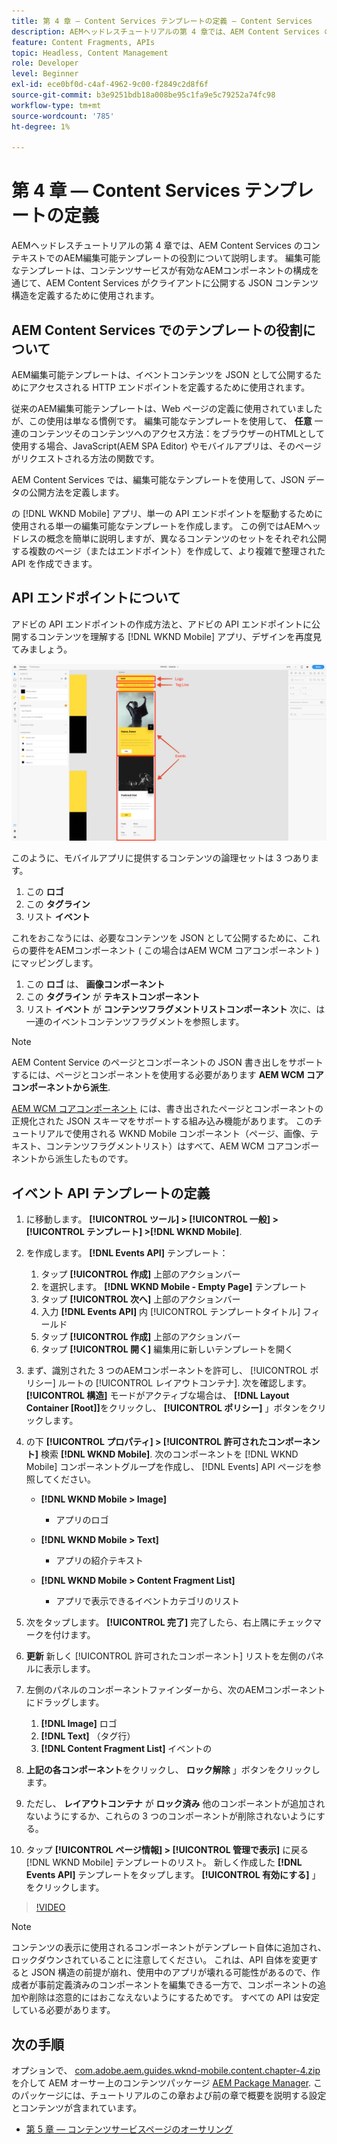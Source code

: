 ```yaml
---
title: 第 4 章 — Content Services テンプレートの定義 — Content Services
description: AEMヘッドレスチュートリアルの第 4 章では、AEM Content Services のコンテキストでのAEM編集可能テンプレートの役割について説明します。 編集可能テンプレートは、最終的に公開されるAEM Content Services の JSON コンテンツ構造を定義するために使用されます。
feature: Content Fragments, APIs
topic: Headless, Content Management
role: Developer
level: Beginner
exl-id: ece0bf0d-c4af-4962-9c00-f2849c2d8f6f
source-git-commit: b3e9251bdb18a008be95c1fa9e5c79252a74fc98
workflow-type: tm+mt
source-wordcount: '785'
ht-degree: 1%

---
```


# 第 4 章 — Content Services テンプレートの定義

AEMヘッドレスチュートリアルの第 4 章では、AEM Content Services のコンテキストでのAEM編集可能テンプレートの役割について説明します。 編集可能なテンプレートは、コンテンツサービスが有効なAEMコンポーネントの構成を通じて、AEM Content Services がクライアントに公開する JSON コンテンツ構造を定義するために使用されます。

## AEM Content Services でのテンプレートの役割について

AEM編集可能テンプレートは、イベントコンテンツを JSON として公開するためにアクセスされる HTTP エンドポイントを定義するために使用されます。

従来のAEM編集可能テンプレートは、Web ページの定義に使用されていましたが、この使用は単なる慣例です。 編集可能なテンプレートを使用して、 **任意** 一連のコンテンツそのコンテンツへのアクセス方法：をブラウザーのHTMLとして使用する場合、JavaScript(AEM SPA Editor) やモバイルアプリは、そのページがリクエストされる方法の関数です。

AEM Content Services では、編集可能なテンプレートを使用して、JSON データの公開方法を定義します。

の [!DNL WKND Mobile] アプリ、単一の API エンドポイントを駆動するために使用される単一の編集可能なテンプレートを作成します。 この例ではAEMヘッドレスの概念を簡単に説明しますが、異なるコンテンツのセットをそれぞれ公開する複数のページ（またはエンドポイント）を作成して、より複雑で整理された API を作成できます。

## API エンドポイントについて

アドビの API エンドポイントの作成方法と、アドビの API エンドポイントに公開するコンテンツを理解する [!DNL WKND Mobile] アプリ、デザインを再度見てみましょう。

![イベント API ページの分解](./assets/chapter-4/design-to-component-mapping.png)

このように、モバイルアプリに提供するコンテンツの論理セットは 3 つあります。

1. この **ロゴ**
2. この **タグライン**
3. リスト **イベント**

これをおこなうには、必要なコンテンツを JSON として公開するために、これらの要件をAEMコンポーネント ( この場合はAEM WCM コアコンポーネント ) にマッピングします。

1. この **ロゴ** は、 **画像コンポーネント**
2. この **タグライン** が **テキストコンポーネント**
3. リスト **イベント** が **コンテンツフラグメントリストコンポーネント** 次に、は一連のイベントコンテンツフラグメントを参照します。

>[!NOTE]
>
>AEM Content Service のページとコンポーネントの JSON 書き出しをサポートするには、ページとコンポーネントを使用する必要があります **AEM WCM コアコンポーネントから派生**.
>
>[AEM WCM コアコンポーネント](https://github.com/Adobe-Marketing-Cloud/aem-core-wcm-components) には、書き出されたページとコンポーネントの正規化された JSON スキーマをサポートする組み込み機能があります。 このチュートリアルで使用される WKND Mobile コンポーネント（ページ、画像、テキスト、コンテンツフラグメントリスト）はすべて、AEM WCM コアコンポーネントから派生したものです。

## イベント API テンプレートの定義

1. に移動します。 **[!UICONTROL ツール] > [!UICONTROL 一般] > [!UICONTROL テンプレート] >[!DNL WKND Mobile]**.

1. を作成します。 **[!DNL Events API]** テンプレート：

   1. タップ **[!UICONTROL 作成]** 上部のアクションバー
   1. を選択します。 **[!DNL WKND Mobile - Empty Page]** テンプレート
   1. タップ **[!UICONTROL 次へ]** 上部のアクションバー
   1. 入力 **[!DNL Events API]** 内 [!UICONTROL テンプレートタイトル] フィールド
   1. タップ **[!UICONTROL 作成]** 上部のアクションバー
   1. タップ **[!UICONTROL 開く]** 編集用に新しいテンプレートを開く

1. まず、識別された 3 つのAEMコンポーネントを許可し、 [!UICONTROL ポリシー] ルートの [!UICONTROL レイアウトコンテナ]. 次を確認します。 **[!UICONTROL 構造]** モードがアクティブな場合は、 **[!DNL Layout Container \[Root\]]**&#x200B;をクリックし、 **[!UICONTROL ポリシー]** 」ボタンをクリックします。
1. の下 **[!UICONTROL プロパティ] > [!UICONTROL 許可されたコンポーネント]** 検索 **[!DNL WKND Mobile]**. 次のコンポーネントを [!DNL WKND Mobile] コンポーネントグループを作成し、 [!DNL Events] API ページを参照してください。

   * **[!DNL WKND Mobile > Image]**

      * アプリのロゴ
   * **[!DNL WKND Mobile > Text]**

      * アプリの紹介テキスト
   * **[!DNL WKND Mobile > Content Fragment List]**

      * アプリで表示できるイベントカテゴリのリスト



1. 次をタップします。 **[!UICONTROL 完了]** 完了したら、右上隅にチェックマークを付けます。
1. **更新** 新しく [!UICONTROL 許可されたコンポーネント] リストを左側のパネルに表示します。
1. 左側のパネルのコンポーネントファインダーから、次のAEMコンポーネントにドラッグします。
   1. **[!DNL Image]** ロゴ
   2. **[!DNL Text]** （タグ行）
   3. **[!DNL Content Fragment List]** イベントの
1. **上記の各コンポーネント**&#x200B;をクリックし、 **ロック解除** 」ボタンをクリックします。
1. ただし、 **レイアウトコンテナ** が **ロック済み** 他のコンポーネントが追加されないようにするか、これらの 3 つのコンポーネントが削除されないようにする。
1. タップ **[!UICONTROL ページ情報] > [!UICONTROL 管理で表示]** に戻る [!DNL WKND Mobile] テンプレートのリスト。 新しく作成した **[!DNL Events API]** テンプレートをタップします。 **[!UICONTROL 有効にする]** 」をクリックします。

>[!VIDEO](https://video.tv.adobe.com/v/28342?quality=12&learn=on)

>[!NOTE]
>
> コンテンツの表示に使用されるコンポーネントがテンプレート自体に追加され、ロックダウンされていることに注意してください。 これは、API 自体を変更すると JSON 構造の前提が崩れ、使用中のアプリが壊れる可能性があるので、作成者が事前定義済みのコンポーネントを編集できる一方で、コンポーネントの追加や削除は恣意的にはおこなえないようにするためです。 すべての API は安定している必要があります。

## 次の手順

オプションで、 [com.adobe.aem.guides.wknd-mobile.content.chapter-4.zip](https://github.com/adobe/aem-guides-wknd-mobile/releases/latest) を介して AEM オーサー上のコンテンツパッケージ [AEM Package Manager](http://localhost:4502/crx/packmgr/index.jsp). このパッケージには、チュートリアルのこの章および前の章で概要を説明する設定とコンテンツが含まれています。

* [第 5 章 — コンテンツサービスページのオーサリング](./chapter-5.md)
